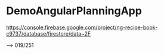 # DemoAngularPlanningApp


https://console.firebase.google.com/project/ng-recipe-book-c9737/database/firestore/data~2F

--> 019/251